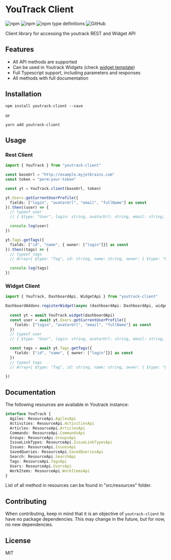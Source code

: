# YouTrack Client
<img alt="npm" src="https://img.shields.io/npm/v/youtrack-client"> <img alt="npm" src="https://img.shields.io/npm/dm/youtrack-client?label=npm"> 
 <img alt="npm type definitions" src="https://img.shields.io/npm/types/youtrack-client">  <img alt="GitHub" src="https://img.shields.io/github/license/udamir/youtrack-client">

Client library for accessing the youtrack REST and Widget API

## Features
- All API methods are supported
- Can be used in Youtrack Widgets (check [widget template](https://github.com/udamir/youtrack-widget-template))
- Full Typescript support, including parameters and responses
- All methods with full documentation

## Installation
```SH
npm install youtrack-client --save
```
or
```SH
yarn add youtrack-client
```

## Usage

### Rest Client
```typescript
import { YouTrack } from "youtrack-client"

const baseUrl = "http://example.myjetbrains.com"
const token = "perm:your-token"

const yt = YouTrack.client(baseUrl, token)

yt.Users.getCurrentUserProfile({ 
  fields: ["login", "avatarUrl", "email", "fullName"] as const
}).then((user) => {
  // typeof user
  // { $type: "User", login: string, avatarUrl: string, email: string, fullName: string }

  console.log(user)
})

yt.Tags.getTags({
  fields: ["id", "name", { owner: ["login"]}] as const
}).then((tags) => {
  // typeof tags
  // Array<{ $type: "Tag", id: string, name: string, owner: { $type: "User", login: string } }>

  console.log(tags)
})


```

### Widget Client

```typescript
import { YouTrack, DashboardApi, WidgetApi } from "youtrack-client"

DashboardAddons.registerWidget(async (dashboardApi: DashboardApi, widgetApi: WidgetApi) => {
  
  const yt = await YouTrack.widget(dashboardApi)
  const user = await yt.Users.getCurrentUserProfile({ 
    fields: ["login", "avatarUrl", "email", "fullName"] as const
  })
  // typeof user
  // { $type: "User", login: string, avatarUrl: string, email: string, fullName: string }

  const tags = await yt.Tags.getTags({
    fields: ["id", "name", { owner: ["login"]}] as const
  })
  // typeof tags
  // Array<{ $type: "Tag", id: string, name: string, owner: { $type: "User", login: string } }>

})
```

## Documentation

The following resources are avaliable in Youtrack instance:
```typescript
interface YouTrack {
  Agiles: ResourceApi.AgilesApi
  Activities: ResourceApi.ActivitiesApi
  Articles: ResourceApi.ArticlesApi
  Commands: ResourceApi.CommandsApi
  Groups: ResourceApi.GroupsApi
  IssueLinkTypes: ResourceApi.IssueLinkTypesApi
  Issues: ResourceApi.IssuesApi
  SavedQueries: ResourceApi.SavedQueriesApi
  Search: ResourceApi.SearchApi
  Tags: ResourceApi.TagsApi
  Users: ResourceApi.UsersApi
  WorkItems: ResourceApi.WorkItemsApi
}
```

List of all method in resources can be found in "src/resources" folder.

## Contributing
When contributing, keep in mind that it is an objective of `youtrack-client` to have no package dependencies. This may change in the future, but for now, no new dependencies.

## License

MIT
